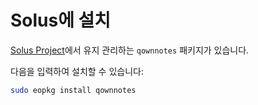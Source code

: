 # Solus에 설치

[Solus Project](https://getsol.us/)에서 유지 관리하는 `qownnotes` 패키지가 있습니다.

다음을 입력하여 설치할 수 있습니다:

```bash
sudo eopkg install qownnotes
```
